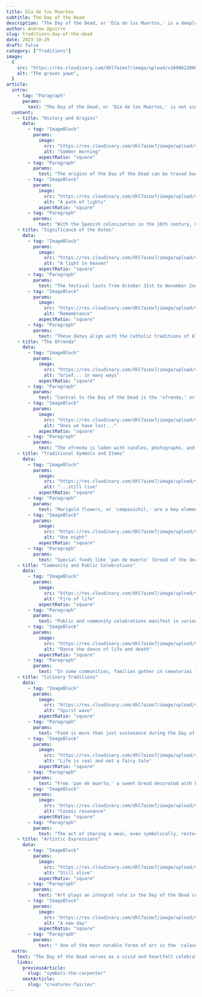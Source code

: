 ```yaml
---
title: Día de los Muertos
subtitle: The Day of the Dead
description: "The Day of the Dead, or 'Día de los Muertos,' is a deeply-rooted cultural festival celebrated in Mexico and other parts of the world, which honors and commemorates the dead. Contrary to perceptions of morbidity, the occasion is a blend of indigenous Mesoamerican rituals and Catholic traditions that express love, respect, and remembrance for deceased loved ones."
author: Andrew Aguirre
slug: traditions-day-of-the-dead
date: 2023-10-29
draft: false
category: ["Traditions"]
image:
  {
    src: "https://res.cloudinary.com/dhl7aimx7/image/upload/v1698622068/001_i61ous.webp",
    alt: "The graves yawn",
  }
article:
  intro:
    - tag: "Paragraph"
      params:
        text: "The Day of the Dead, or 'Día de los Muertos,' is not simply a 'Mexican Halloween,' but a rich cultural festival with its own set of traditions and significance. Rooted in the intersection of indigenous Mesoamerican beliefs and Catholicism, the holiday serves as a spiritual and social occasion to remember, honor, and celebrate the deceased. Here's a closer look at various facets of this deeply meaningful holiday."
  content:
    - title: "History and Origins"
      data:
        - tag: "ImageBlock"
          params:
            image:
              src: "https://res.cloudinary.com/dhl7aimx7/image/upload/v1698622068/002_namubp.webp"
              alt: "Somber morning"
            aspectRatio: "square"
        - tag: "Paragraph"
          params:
            text: "The origins of the Day of the Dead can be traced back over 3,000 years to indigenous traditions from the Aztec, Toltec, and Nahua people. These ancient civilizations held festivities to honor 'Mictecacihuatl,' the Queen of the Underworld."
        - tag: "ImageBlock"
          params:
            image:
              src: "https://res.cloudinary.com/dhl7aimx7/image/upload/v1698622068/003_cdxiny.webp"
              alt: "A path of lights"
            aspectRatio: "square"
        - tag: "Paragraph"
          params:
            text: "With the Spanish colonization in the 16th century, Catholic practices like All Saints' Day and All Souls' Day were blended into indigenous beliefs, forming the current iteration of the Day of the Dead."
    - title: "Significance of the Dates"
      data:
        - tag: "ImageBlock"
          params:
            image:
              src: "https://res.cloudinary.com/dhl7aimx7/image/upload/v1698622068/004_tfb0nl.webp"
              alt: "A light in heaven"
            aspectRatio: "square"
        - tag: "Paragraph"
          params:
            text: "The festival lasts from October 31st to November 2nd, each day having a particular significance. October 31st is when families prepare for the arrival of the spirits; November 1st, known as 'Día de los Angelitos' (Day of the Little Angels), is reserved for the souls of departed children; and November 2nd, or 'Día de los Difuntos,' is for remembering adults who have passed on."
        - tag: "ImageBlock"
          params:
            image:
              src: "https://res.cloudinary.com/dhl7aimx7/image/upload/v1698622068/005_muesny.webp"
              alt: "Remembrance"
            aspectRatio: "square"
        - tag: "Paragraph"
          params:
            text: "These dates align with the Catholic traditions of All Saints' Day and All Souls' Day but are infused with indigenous practices."
    - title: "The Ofrenda"
      data:
        - tag: "ImageBlock"
          params:
            image:
              src: "https://res.cloudinary.com/dhl7aimx7/image/upload/v1698622068/006_tuiogl.webp"
              alt: "Grief... in many ways"
            aspectRatio: "square"
        - tag: "Paragraph"
          params:
            text: "Central to the Day of the Dead is the 'ofrenda,' or altar, which families create in their homes or at cemeteries."
        - tag: "ImageBlock"
          params:
            image:
              src: "https://res.cloudinary.com/dhl7aimx7/image/upload/v1698622068/007_shuebh.webp"
              alt: "Ones we have lost..."
            aspectRatio: "square"
        - tag: "Paragraph"
          params:
            text: "The ofrenda is laden with candles, photographs, and mementos of the deceased, as well as their favorite foods and drinks. The idea is to guide the spirits back to the world of the living and offer them sustenance for their journey back to the afterlife."
    - title: "Traditional Symbols and Items"
      data:
        - tag: "ImageBlock"
          params:
            image:
              src: "https://res.cloudinary.com/dhl7aimx7/image/upload/v1698622068/008_ga7kib.webp"
              alt: "...still live"
            aspectRatio: "square"
        - tag: "Paragraph"
          params:
            text: "Marigold flowers, or 'cempasúchil,' are a key element of the celebration, as their bright color and scent are thought to guide spirits. Sugar skulls, 'calaveras,' represent the individual spirits and are often inscribed with names."
        - tag: "ImageBlock"
          params:
            image:
              src: "https://res.cloudinary.com/dhl7aimx7/image/upload/v1698622069/009_nfik5b.webp"
              alt: "One night"
            aspectRatio: "square"
        - tag: "Paragraph"
          params:
            text: "Special foods like 'pan de muerto' (bread of the dead) and 'calabaza en tacha' (candied pumpkin) are prepared and enjoyed by families and also placed on the ofrenda."
    - title: "Community and Public Celebrations"
      data:
        - tag: "ImageBlock"
          params:
            image:
              src: "https://res.cloudinary.com/dhl7aimx7/image/upload/v1698622069/010_ue2fm5.webp"
              alt: "Fire of life"
            aspectRatio: "square"
        - tag: "Paragraph"
          params:
            text: "Public and community celebrations manifest in various forms, including parades, public ofrendas, and live music and dance performances."
        - tag: "ImageBlock"
          params:
            image:
              src: "https://res.cloudinary.com/dhl7aimx7/image/upload/v1698622069/011_ftphoz.webp"
              alt: "Dance the dance of life and death"
            aspectRatio: "square"
        - tag: "Paragraph"
          params:
            text: "In some communities, families gather in cemeteries for a night-long vigil, maintaining a festive atmosphere with food, music, and stories, thereby turning graveyards into lively spaces of remembrance and community."
    - title: "Culinary Traditions"
      data:
        - tag: "ImageBlock"
          params:
            image:
              src: "https://res.cloudinary.com/dhl7aimx7/image/upload/v1698622069/012_hod3ld.webp"
              alt: "Spirit wave"
            aspectRatio: "square"
        - tag: "Paragraph"
          params:
            text: "Food is more than just sustenance during the Day of the Dead; it's a form of communion with departed loved ones. Families prepare dishes that were favorites of the deceased, treating food as a bridge between the living and the spiritual world."
        - tag: "ImageBlock"
          params:
            image:
              src: "https://res.cloudinary.com/dhl7aimx7/image/upload/v1698622068/013_qi0fpt.webp"
              alt: "Life is real and not a fairy tale"
            aspectRatio: "square"
        - tag: "Paragraph"
          params:
            text: "From 'pan de muerto,' a sweet bread decorated with bone-like shapes, to 'mole,' a complex sauce often served over chicken or turkey, the culinary aspect is deeply intertwined with the celebration's emotional and spiritual elements. Beverages like 'atole,' a warm, corn-based drink, and even alcoholic drinks favored by the deceased, are commonly placed on the ofrenda as offerings."
        - tag: "ImageBlock"
          params:
            image:
              src: "https://res.cloudinary.com/dhl7aimx7/image/upload/v1698622068/014_g302um.webp"
              alt: "Cosmic resonance"
            aspectRatio: "square"
        - tag: "Paragraph"
          params:
            text: "The act of sharing a meal, even symbolically, reiterates the sense of community and interconnectedness that lies at the heart of the Day of the Dead."
    - title: "Artistic Expressions"
      data:
        - tag: "ImageBlock"
          params:
            image:
              src: "https://res.cloudinary.com/dhl7aimx7/image/upload/v1698622068/015_rqswbr.webp"
              alt: "Still alive"
            aspectRatio: "square"
        - tag: "Paragraph"
          params:
            text: "Art plays an integral role in the Day of the Dead celebrations, serving as both a form of remembrance and a means of storytelling. From elaborate paintings and sculptures to handcrafted jewelry and decorations, artistic endeavors are a common way to honor the deceased."
        - tag: "ImageBlock"
          params:
            image:
              src: "https://res.cloudinary.com/dhl7aimx7/image/upload/v1698622068/016_inecfh.webp"
              alt: "A new day"
            aspectRatio: "square"
        - tag: "Paragraph"
          params:
            text: " One of the most notable forms of art is the 'calavera literaria,' a short poem or epitaph that humorously recounts the life of the departed, capturing their personality, quirks, or memorable life events. These artistic expressions add another layer of depth to the holiday, making it not just a spiritual observance, but also a celebration of life through art."
  outro:
    text: "The Day of the Dead serves as a vivid and heartfelt celebration that bridges the gap between life and death. Rather than a day of sorrow, it's a festival filled with joy, remembrance, and the acknowledgment that our departed loved ones are still a meaningful part of our lives. It stands as a beautiful testament to the resilience and richness of cultural traditions that honor the eternal cycle of life and death."
    links:
      previousArticle:
        slug: "symbols-the-carpenter"
      nextArticle:
        slug: "creatures-fairies"
---
```

